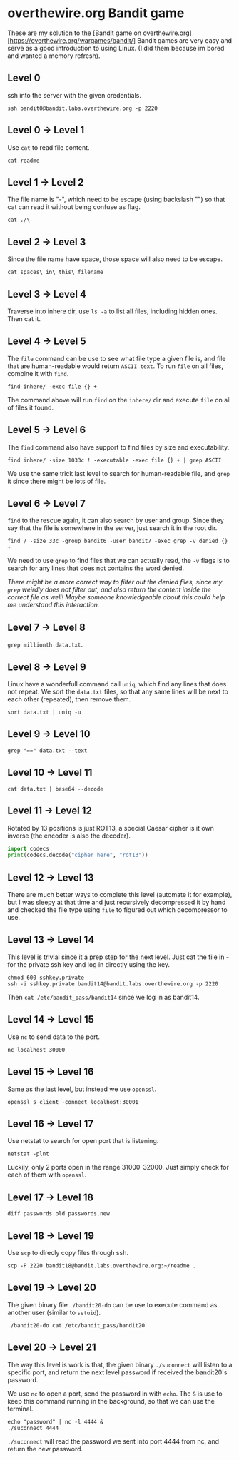 # overthewire.org Bandit game
These are my solution to the [Bandit game on overthewire.org][https://overthewire.org/wargames/bandit/]
Bandit games are very easy and serve as a good introduction to using Linux. (I did them because im bored and wanted a memory refresh).

## Level 0
ssh into the server with the given credentials.
```
ssh bandit0@bandit.labs.overthewire.org -p 2220
```

## Level 0 → Level 1
Use `cat` to read file content.
```
cat readme
```

## Level 1 → Level 2
The file name is "-", which need to be escape (using backslash "\") so that cat can read it without being confuse as flag.
```
cat ./\-
```

## Level 2 → Level 3
Since the file name have space, those space will also need to be escape.
```
cat spaces\ in\ this\ filename
```

## Level 3 → Level 4
Traverse into inhere dir, use `ls -a` to list all files, including hidden ones. Then cat it.

## Level 4 → Level 5
The `file` command can be use to see what file type a given file is, and file that are human-readable would return `ASCII text`.
To run `file` on all files, combine it with `find`.
```
find inhere/ -exec file {} +
```
The command above will run `find` on the `inhere/` dir and execute `file` on all of files it found.

## Level 5 → Level 6
The `find` command also have support to find files by size and executability.
```
find inhere/ -size 1033c ! -executable -exec file {} + | grep ASCII
```
We use the same trick last level to search for human-readable file, and `grep` it since there might be lots of file.

## Level 6 → Level 7
`find` to the rescue again, it can also search by user and group.
Since they say that the file is somewhere in the server, just search it in the root dir.
```
find / -size 33c -group bandit6 -user bandit7 -exec grep -v denied {} +
```
We need to use `grep` to find files that we can actually read, the `-v` flags is to search for any lines that does not contains the word denied.

*There might be a more correct way to filter out the denied files, since my `grep` weirdly does not filter out, and also return the content inside the correct file as well! Maybe someone knowledgeable about this could help me understand this interaction.*

## Level 7 → Level 8
`grep millionth data.txt`.

## Level 8 → Level 9
Linux have a wonderfull command call `uniq`, which find any lines that does not repeat.
We sort the `data.txt` files, so that any same lines will be next to each other (repeated), then remove them.
```
sort data.txt | uniq -u
```

## Level 9 → Level 10
`grep "==" data.txt --text`

## Level 10 → Level 11
`cat data.txt | base64 --decode`

## Level 11 → Level 12
Rotated by 13 positions is just ROT13, a special Caesar cipher is it own inverse (the encoder is also the decoder).
```python
import codecs
print(codecs.decode("cipher here", "rot13"))
```

## Level 12 → Level 13
There are much better ways to complete this level (automate it for example), but I was sleepy at that time and just recursively decompressed it by hand and checked the file type using `file` to figured out which decompressor to use.

## Level 13 → Level 14
This level is trivial since it a prep step for the next level. Just cat the file in `~` for the private ssh key and log in directly using the key.
```
chmod 600 sshkey.private
ssh -i sshkey.private bandit14@bandit.labs.overthewire.org -p 2220
```
Then `cat /etc/bandit_pass/bandit14` since we log in as bandit14.
## Level 14 → Level 15
Use `nc` to send data to the port.
```
nc localhost 30000
```

## Level 15 → Level 16
Same as the last level, but instead we use `openssl`.
```
openssl s_client -connect localhost:30001
```

## Level 16 → Level 17
Use netstat to search for open port that is listening.
```
netstat -plnt
```
Luckily, only 2 ports open in the range 31000-32000. Just simply check for each of them with `openssl`.

## Level 17 → Level 18
```
diff passwords.old passwords.new
```
## Level 18 → Level 19
Use `scp` to direcly copy files through ssh.
```
scp -P 2220 bandit18@bandit.labs.overthewire.org:~/readme .
```
## Level 19 → Level 20
The given binary file `./bandit20-do` can be use to execute command as another user (similar to `setuid`).
```
./bandit20-do cat /etc/bandit_pass/bandit20
```

## Level 20 → Level 21
The way this level is work is that, the given binary `./suconnect` will listen to a specific port, and return the next level password if received the bandit20's password.

We use `nc` to open a port, send the password in with `echo`. The `&` is use to keep this command running in the background, so that we can use the terminal.
```
echo "password" | nc -l 4444 &
./suconnect 4444
```
`./suconnect` will read the password we sent into port 4444 from nc, and return the new password.
